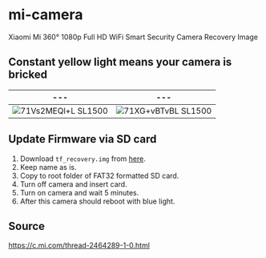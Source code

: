 # mi-camera
Xiaomi Mi 360° 1080p Full HD WiFi Smart Security Camera Recovery Image


## Constant yellow light means your camera is bricked

--- | ---
--- | ---
![71Vs2MEQl+L _SL1500_](https://user-images.githubusercontent.com/543981/100830674-325cb600-348a-11eb-8073-9fcfa7267989.jpg) | ![71XG+vBTvBL _SL1500_](https://user-images.githubusercontent.com/543981/100830680-34bf1000-348a-11eb-82fc-263bbed7c373.jpg)

## Update Firmware via SD card

1. Download `tf_recovery.img` from [here](https://github.com/paramaggarwal/mi-camera/releases/download/v1/tf_recovery.img).
2. Keep name as is.
3. Copy to root folder of FAT32 formatted SD card.
4. Turn off camera and insert card.
5. Turn on camera and wait 5 minutes.
6. After this camera should reboot with blue light.

## Source

https://c.mi.com/thread-2464289-1-0.html
